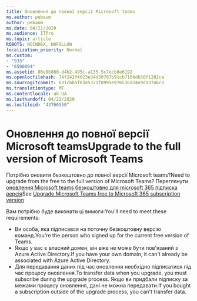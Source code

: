 ```yaml
---
title: Оновлення до повної версії Microsoft teams
ms.author: pebaum
author: pebaum
ms.date: 04/21/2020
ms.audience: ITPro
ms.topic: article
ROBOTS: NOINDEX, NOFOLLOW
localization_priority: Normal
ms.custom:
- "933"
- "6500004"
ms.assetid: 86e9b860-d4b2-495c-a135-5c7ecb8e6192
ms.openlocfilehash: 74f242f4023e34d30787b91cb710bd658f1282ca
ms.sourcegitcommit: 631cbb5f03e5371f0995e976536d24e9d13746c3
ms.translationtype: MT
ms.contentlocale: uk-UA
ms.lasthandoff: 04/22/2020
ms.locfileid: "43766550"
---
```

# <a name="upgrade-to-the-full-version-of-microsoft-teams"></a><span data-ttu-id="f57a9-102">Оновлення до повної версії Microsoft teams</span><span class="sxs-lookup"><span data-stu-id="f57a9-102">Upgrade to the full version of Microsoft Teams</span></span>

<span data-ttu-id="f57a9-103">Потрібно оновити безкоштовно до повної версії Microsoft teams?</span><span class="sxs-lookup"><span data-stu-id="f57a9-103">Need to upgrade from the free to the full version of Microsoft Teams?</span></span> <span data-ttu-id="f57a9-104">Переглянути [оновлення Microsoft teams безкоштовно для microsoft 365 підписка версія](https://docs.microsoft.com/microsoftteams/upgrade-freemium)</span><span class="sxs-lookup"><span data-stu-id="f57a9-104">See [Upgrade Microsoft Teams free to Microsoft 365 subscription version](https://docs.microsoft.com/microsoftteams/upgrade-freemium)</span></span>

<span data-ttu-id="f57a9-105">Вам потрібно буде виконати ці вимоги:</span><span class="sxs-lookup"><span data-stu-id="f57a9-105">You'll need to meet these requirements:</span></span>

- <span data-ttu-id="f57a9-106">Ви особа, яка підписався на поточну безкоштовну версію команд.</span><span class="sxs-lookup"><span data-stu-id="f57a9-106">You're the person who signed up for the current free version of Teams.</span></span>
- <span data-ttu-id="f57a9-107">Якщо у вас є власний домен, він вже не може бути пов'язаний з Azure Active Directory.</span><span class="sxs-lookup"><span data-stu-id="f57a9-107">If you have your own domain, it can't already be associated with Azure Active Directory.</span></span>
- <span data-ttu-id="f57a9-108">Для передавання даних під час оновлення необхідно підписатися під час процесу оновлення.</span><span class="sxs-lookup"><span data-stu-id="f57a9-108">To transfer data when you upgrade, you must subscribe during the upgrade process.</span></span> <span data-ttu-id="f57a9-109">Якщо ви придбали підписку за межами процесу оновлення, дані не можна передавати.</span><span class="sxs-lookup"><span data-stu-id="f57a9-109">If you bought a subscription outside of the upgrade process, you can't transfer data.</span></span>
